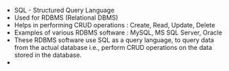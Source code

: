 - SQL - Structured Query Language
- Used for RDBMS (Relational DBMS)
- Helps in performing CRUD operations : Create, Read, Update, Delete
- Examples of various RDBMS software : MySQL, MS SQL Server, Oracle
- These RDBMS software use SQL as a query language, to query data from the actual database i.e., perform CRUD operations on the data stored in the database. 
- 
